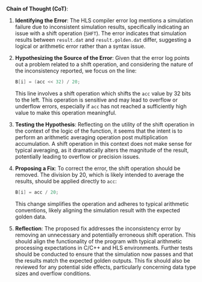**Chain of Thought (CoT)**:

1. **Identifying the Error**:
   The HLS compiler error log mentions a simulation failure due to inconsistent simulation results, specifically indicating an issue with a shift operation (`SHFT`). The error indicates that simulation results between `result.dat` and `result.golden.dat` differ, suggesting a logical or arithmetic error rather than a syntax issue.

2. **Hypothesizing the Source of the Error**:
   Given that the error log points out a problem related to a shift operation, and considering the nature of the inconsistency reported, we focus on the line:
   ```cpp
   B[i] = (acc << 32) / 20;
   ```
   This line involves a shift operation which shifts the `acc` value by 32 bits to the left. This operation is sensitive and may lead to overflow or underflow errors, especially if `acc` has not reached a sufficiently high value to make this operation meaningful.

3. **Testing the Hypothesis**:
   Reflecting on the utility of the shift operation in the context of the logic of the function, it seems that the intent is to perform an arithmetic averaging operation post multiplication accumulation. A shift operation in this context does not make sense for typical averaging, as it dramatically alters the magnitude of the result, potentially leading to overflow or precision issues.

4. **Proposing a Fix**:
   To correct the error, the shift operation should be removed. The division by 20, which is likely intended to average the results, should be applied directly to `acc`:
   ```cpp
   B[i] = acc / 20;
   ```
   This change simplifies the operation and adheres to typical arithmetic conventions, likely aligning the simulation result with the expected golden data.

5. **Reflection**:
   The proposed fix addresses the inconsistency error by removing an unnecessary and potentially erroneous shift operation. This should align the functionality of the program with typical arithmetic processing expectations in C/C++ and HLS environments. Further tests should be conducted to ensure that the simulation now passes and that the results match the expected golden outputs. This fix should also be reviewed for any potential side effects, particularly concerning data type sizes and overflow conditions.
